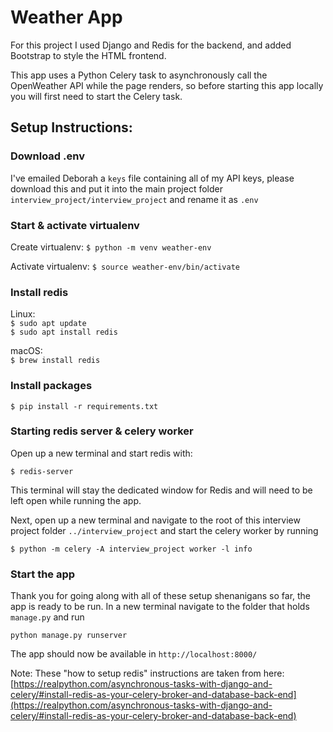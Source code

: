 # Weather App

For this project I used Django and Redis for the backend, and added Bootstrap to style the HTML frontend.  

This app uses a Python Celery task to asynchronously call the OpenWeather API while the page renders, so before starting this app locally you will first need to start the Celery task. 

## Setup Instructions: 

### Download .env 

I've emailed Deborah a `keys` file containing all of my API keys, please download this and put it into the main project folder `interview_project/interview_project` and rename it as `.env`

### Start & activate virtualenv 

Create virtualenv: `$ python -m venv weather-env`

Activate virtualenv: `$ source weather-env/bin/activate`

### Install redis 
Linux:   
`$ sudo apt update`  
`$ sudo apt install redis`

macOS:  
`$ brew install redis`

### Install packages 

`$ pip install -r requirements.txt`

### Starting redis server & celery worker
Open up a new terminal and start redis with:  

`$ redis-server`

This terminal will stay the dedicated window for Redis and will need to be left open while running the app. 

Next, open up a new terminal and navigate to the root of this interview project folder `../interview_project` and start the celery worker by running 
 
`$ python -m celery -A interview_project worker -l info`

### Start the app 

Thank you for going along with all of these setup shenanigans so far, the app is ready to be run. In a new terminal navigate to the folder that holds `manage.py` and run 

`python manage.py runserver`

The app should now be available in `http://localhost:8000/`


Note: These "how to setup redis" instructions are taken from here: [https://realpython.com/asynchronous-tasks-with-django-and-celery/#install-redis-as-your-celery-broker-and-database-back-end](https://realpython.com/asynchronous-tasks-with-django-and-celery/#install-redis-as-your-celery-broker-and-database-back-end)
